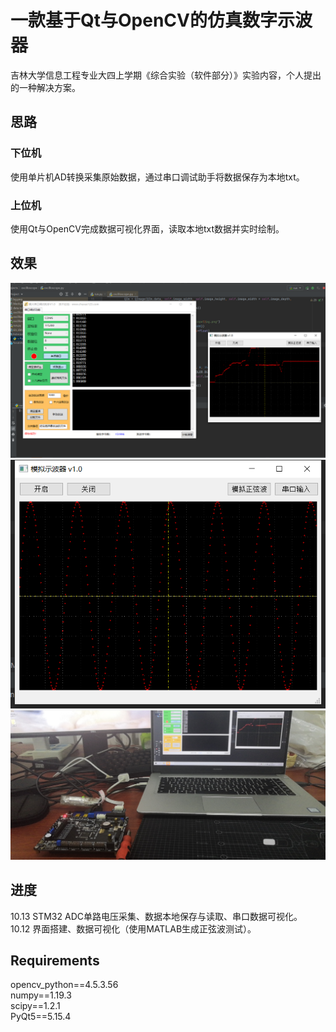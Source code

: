 # 一款基于Qt与OpenCV的仿真数字示波器
吉林大学信息工程专业大四上学期《综合实验（软件部分）》实验内容，个人提出的一种解决方案。 
## 思路 
### 下位机 
使用单片机AD转换采集原始数据，通过串口调试助手将数据保存为本地txt。 
### 上位机
使用Qt与OpenCV完成数据可视化界面，读取本地txt数据并实时绘制。 
## 效果
![avatar](/image/img1.png)   
![avatar](/image/img2.png)    
![avatar](/image/img3.jpg)    
## 进度
10.13  STM32 ADC单路电压采集、数据本地保存与读取、串口数据可视化。  
10.12  界面搭建、数据可视化（使用MATLAB生成正弦波测试）。
## Requirements
opencv_python==4.5.3.56  
numpy==1.19.3  
scipy==1.2.1  
PyQt5==5.15.4  



